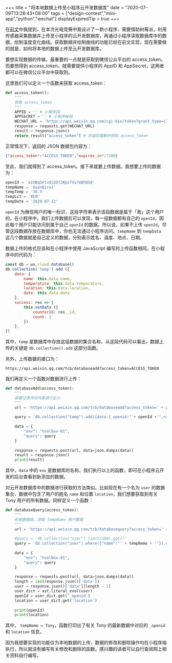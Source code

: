 +++
title = "将本地数据上传至小程序云开发数据库"
date = "2020-07-09T13:28:43+08:00"
tags = ["design-contest","mini-app","python","wechat"]
displayExpiredTip = true
+++

在[前文](/tech/computer/insert-echart-into-wechat-mini-app/)中我提到，在本次光电竞赛中我设计了一款小程序，需要借助树莓派，利用传感器采集数据并上传至小程序的云开发数据库，再通过小程序读取数据库中的数据，绘制温度变化曲线。获取数据并绘制曲线的功能已经在前文实现，现在需要做的就是，如何将本地的数据上传至云开发数据库。

要想实现数据的传输，最重要的一点就是获取到微信公众平台的 access_token。而要想得到 access_token，就需要提供小程序的 AppID 和 AppSecret，这两者都可以在微信公众平台中获取到。

这里我们可以定义一个函数来获取 access_token：

```python
def access_token():
    """
    获取 access_token
    """
    APPID = '' # 小程序ID
    APPSECRET = '' # 小程序秘钥
    WECHAT_URL = 'https://api.weixin.qq.com/cgi-bin/token?grant_type=client_credential&appid=' + APPID + '&secret=' + APPSECRET
    response = requests.get(WECHAT_URL)
    result = response.json()
    return result["access_token"] # 将返回值解析获取 access_token
```

正常情况下，返回的 JSON 数据包内容为：

```json
{"access_token":"ACCESS_TOKEN","expires_in":7200}
```

至此，我们就得到了 access_token。接下来就要上传数据。我想要上传的数据为：

```python
openId = 'o2XBq5FtxdiSDfJRpxfVi74QhQSQ'
tempName = 'GuanQirui'
tempTemp = '36.5'
tempLct = '杭州'
tempDate = '2020-07-12'
```

`openId` 为微信用户的唯一标识，这段字符串表示该段数据是属于「我」这个用户的。在小程序中，我们上传数据后可以发现，每一组数据都有自己的 `openId`，因此每个用户只能访问到属于自己 `openId` 的数据。所以说，如果不上传 `openId`，尽管这段数据存放在数据库中，你也无法通过小程序访问。`tempName` 到 `tempData` 这几个数据就是自己定义的数据，分别表示姓名、温度、地点、日期。

数据上传的格式应该和在小程序中使用 JavaScript 编写的上传函数相同。在小程序中的代码为：

```javascript
const db = wx.cloud.database()
db.collection('temp').add ({
    data: {
        name: this.data.name,
        temperature: this.data.temperature,
        location: this.data.location,
        date: this.data.date
    },
    success: res => {
        this.setData ({
            counterId: res._id,
            count: 1
        })
    },
})
```
其中，`temp` 是数据库中存放这组数据的集合名称。从这段代码可以看出，数据上传的关键是 `db.collection().add` 这部分函数。

另外，上传数据的接口为：

```
https://api.weixin.qq.com/tcb/databaseadd?access_token=ACCESS_TOKEN
```

我们再定义一个函数对数据进行上传：

```python
def databaseAdd(access_token):
    """
    新建记录并对内容进行定义
    """
    url = 'https://api.weixin.qq.com/tcb/databaseadd?access_token=' + access_token
    
    query = 'db.collection("temp").add({data:{_openid:"'+ openId +'",name:"'+ tempName +'",temperature:"'+ tempTemp +'",location: "'+ tempLct +'",date:"'+ tempDate +'"}})'
    
    data = {
        "env": "toolbox-01",
        "query": query
    }
    
    response = requests.post(url, data=json.dumps(data))
    result = response.json()
    print(result)
```

其中，`data` 中的 `env` 是数据库的名称。我们执行以上的函数，即可在小程序云开发的后台查看到新添加的数据。

对云开发数据库中的数据进行获取的方法类似。比如现在有一个名为 `user` 的数据集合，数据中包含了用户的姓名 `name` 和位置 `location`，我们想要获取到有关 Tony 用户的所有数据。同样定义一个函数：

```python
def databaseQuery(access_token):
    """
    检索数据库，获取 tempName 用户数据
    """
    url = 'https://api.weixin.qq.com/tcb/databasequery?access_token=' + access_token
    
    #query = 'db.collection("user").limit(100).get()'
    query = 'db.collection("user").where({"name":"' + tempName + '"}).get()'
    
    data = {
        "env": "toolbox-01",
        "query": query
    }
    
    response = requests.post(url, data=json.dumps(data))
    length = len(response.json()['data'])
    user = response.json()['data'][length - 1]
    user_dict = ast.literal_eval(user)
    openId = user_dict.get('_openid')
    location = user_dict.get('location')
    
    print(openId)
    print(location)
```

其中， `tempName = Tony`，函数打印出了有关 Tony 的最新数据中对应的 `_openid` 和 `location` 信息。

因为我想要实现的功能仅为本地数据的上传，数据的修改和删除操作均在小程序端执行，所以就没有编写有关修改和删除的函数。感兴趣的读者可以自行查阅网上相关资料自行编写。